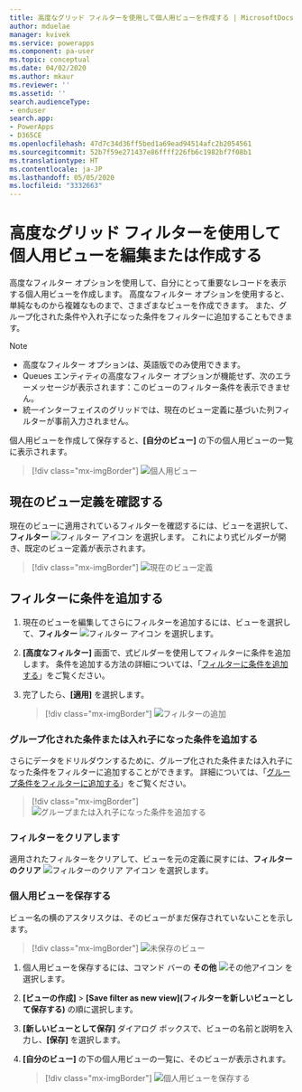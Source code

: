 ```yaml
---
title: 高度なグリッド フィルターを使用して個人用ビューを作成する | MicrosoftDocs
author: mduelae
manager: kvivek
ms.service: powerapps
ms.component: pa-user
ms.topic: conceptual
ms.date: 04/02/2020
ms.author: mkaur
ms.reviewer: ''
ms.assetid: ''
search.audienceType:
- enduser
search.app:
- PowerApps
- D365CE
ms.openlocfilehash: 47d7c34d36ff5bed1a69ead94514afc2b2054561
ms.sourcegitcommit: 52b7f59e271437e86ffff226fb6c1982bf7f08b1
ms.translationtype: HT
ms.contentlocale: ja-JP
ms.lasthandoff: 05/05/2020
ms.locfileid: "3332663"
---
```

# <a name="edit-or-create-personal-views-using-advanced-grid-filters"></a>高度なグリッド フィルターを使用して個人用ビューを編集または作成する 

高度なフィルター オプションを使用して、自分にとって重要なレコードを表示する個人用ビューを作成します。 高度なフィルター オプションを使用すると、単純なものから複雑なものまで、さまざまなビューを作成できます。 また、グループ化された条件や入れ子になった条件をフィルターに追加することもできます。


> [!NOTE]
> - 高度なフィルター オプションは、英語版でのみ使用できます。
> - Queues エンティティの高度なフィルター オプションが機能せず、次のエラーメッセージが表示されます：このビューのフィルター条件を表示できません。
> - 統一インターフェイスのグリッドでは、現在のビュー定義に基づいた列フィルターが事前入力されません。

個人用ビューを作成して保存すると、**[自分のビュー]** の下の個人用ビューの一覧に表示されます。

> [!div class="mx-imgBorder"]
> ![個人用ビュー](media/my_peronsal_view.png "個人用ビュー")


## <a name="see-the-current-view-definition"></a>現在のビュー定義を確認する

現在のビューに適用されているフィルターを確認するには、ビューを選択して、**フィルター** ![フィルター アイコン](media/commandbar_filter_icon.png "フィルターアイコン") を選択します。 これにより式ビルダーが開き、既定のビュー定義が表示されます。

> [!div class="mx-imgBorder"] 
> ![現在のビュー定義](media/current_view_def.gif "この画像は、ビューのフィルターを表示する方法を示しています")

## <a name="add-conditions-to-filters"></a>フィルターに条件を追加する

1. 現在のビューを編集してさらにフィルターを追加するには、ビューを選択して、**フィルター** ![フィルター アイコン](media/commandbar_filter_icon.png "フィルターアイコン") を選択します。
2. **[高度なフィルター]** 画面で、式ビルダーを使用してフィルターに条件を追加します。 条件を追加する方法の詳細については、「[フィルターに条件を追加する](https://docs.microsoft.com/powerapps/maker/model-driven-apps/create-edit-view-filters#add-conditions-to-a-filter)」をご覧ください。
3. 完了したら、**[適用]** を選択します。 

   > [!div class="mx-imgBorder"] 
   > ![フィルターの追加](media/add_filters.gif "この画像は、式ビルダーを使用してフィルターを追加する方法を示しています")

### <a name="add-grouped-or-nested-conditions"></a>グループ化された条件または入れ子になった条件を追加する

さらにデータをドリルダウンするために、グループ化された条件または入れ子になった条件をフィルターに追加することができます。 詳細については、「[グループ条件をフィルターに追加する](https://docs.microsoft.com/powerapps/maker/model-driven-apps/create-edit-view-filters#add-a-group-condition-to-a-filter)」をご覧ください。

   > [!div class="mx-imgBorder"] 
   > ![グループまたは入れ子になった条件を追加する](media/group_condition.gif "この画像では、グループ化された条件または入れ子になった条件をフィルターに追加する方法を示します")

### <a name="clear-filters"></a>フィルターをクリアします

適用されたフィルターをクリアして、ビューを元の定義に戻すには、**フィルターのクリア** ![フィルターのクリア アイコン](media/clear_filter_icon.png "フィルターのクリア アイコン") を選択します。

### <a name="save-your-personal-view"></a>個人用ビューを保存する

ビュー名の横のアスタリスクは、そのビューがまだ保存されていないことを示します。 

   > [!div class="mx-imgBorder"] 
   > ![未保存のビュー](media/unsaved_view.png "未保存のビュー")

1. 個人用ビューを保存するには、コマンド バーの **その他** ![その他アイコン](media/commandbar_more_icon.png "その他アイコン") を選択します。 
2. **[ビューの作成]** > **[Save filter as new view]\(フィルターを新しいビューとして保存する\)** の順に選択します。
3. **[新しいビューとして保存]** ダイアログ ボックスで、ビューの名前と説明を入力し、**[保存]** を選択します。
4. **[自分のビュー]** の下の個人用ビューの一覧に、そのビューが表示されます。

   > [!div class="mx-imgBorder"] 
   > ![個人用ビューを保存する](media/save_personal_view.gif "この画像は、個人用ビューを保存する方法を示しています")


   
